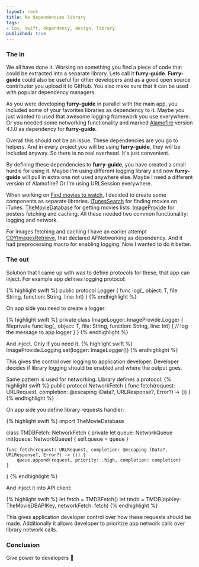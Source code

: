 ```yaml
---
layout: rock
title: No dependencies library
tags:
- ios, swift, dependency, design, library
published: true
---
```


### The in

We all have done it. Working on something you find a piece of code that could be extracted into a separate library. Lets call it **furry-guide**. **Furry-guide** could also be useful for other developers and as a good open source contributor you upload it to GitHub. You also make sure that it can be used with popular dependency managers.

As you were developing **furry-guide** in parallel with the main app, you included some of your favorites libraries as dependency to it. Maybe you just wanted to used that awesome logging framework you use everywhere. Or you needed some networking functionality and marked [Alamofire][1] version 4.1.0 as dependency for **furry-guide**.

Overall this should not be an issue. These dependencies are you go to helpers. And in every project you will be using **furry-guide**, they will be included anyway. So there is no real overhead. It's just convenient.

By defining these dependencies to **furry-guide**, you have created a small hurdle for using it. Maybe I'm using different logging library and now **furry-guide** will pull in extra one not used anywhere else. Maybe I need a different version of Alamofire? Or I'm using URLSession everywhere.

When working on [Find movies to watch][2], I decided to create some components as separate libraries. [iTunesSearch][3] for finding movies on iTunes. [TheMovieDatabase][4] for getting movies lists. [ImageProvide][5] for posters fetching and caching. All these needed two common functionality: logging and network. 

For images fetching  and caching I have an earlier attempt [CDYImagesRetrieve][6], that declared AFNetworking as dependency. And it had preprocessing macro for enabling logging. Now I wanted to do it better.

### The out
Solution that I came up with was to define protocols for these, that app can inject. For example app defines logging protocol:

{% highlight swift %}
public protocol Logger {
    func log<T>(_ object: T, file: String, function: String, line: Int)
}
{% endhighlight %}

On app side you need to create a logger:

{% highlight swift %}
private class ImageLogger: ImageProvide.Logger {
    fileprivate func log<T>(_ object: T, file: String, function: String, line: Int) {
    	// log the message to app logger
    }
}
{% endhighlight %}

And inject. Only if you need it.
{% highlight swift %}
ImageProvide.Logging.set(logger: ImageLogger())
{% endhighlight %}

This gives the control over logging to application developer. Developer decides if library logging should be enabled and where the output goes.

Same pattern is used for networking. Library defines a protocol:
{% highlight swift %}
public protocol NetworkFetch {
    func fetch(request: URLRequest, completion: @escaping (Data?, URLResponse?, Error?) -> ())
}
{% endhighlight %}

On app side you define library requests handler:

{% highlight swift %}
import TheMovieDatabase

class TMDBFetch: NetworkFetch {
    private let queue: NetworkQueue
    init(queue: NetworkQueue) {
        self.queue = queue
    }
    
    func fetch(request: URLRequest, completion: @escaping (Data?, URLResponse?, Error?) -> ()) {
        queue.append(request, priority: .high, completion: completion)
    }
}
{% endhighlight %}

And inject it into API client:

{% highlight swift %}
let fetch = TMDBFetch()
let tmdb = TMDB(apiKey: TheMovieDBAPIKey, networkFetch: fetch)
{% endhighlight %}

This gives application developer control over how these requests should be made. Additionally it allows developer to prioritize app network calls over library network calls.

### Conclusion

Give power to developers 🤘

[1]: https://github.com/Alamofire/Alamofire
[2]: https://itunes.apple.com/app/find-movies-to-watch/id1107657424?mt=8&at=1000lmKH
[3]: https://github.com/coodly/iTunesSearch
[4]: https://github.com/coodly/TheMovieDatabase
[5]: https://github.com/coodly/ImageProvide
[6]: https://github.com/coodly/CDYImagesRetrieve